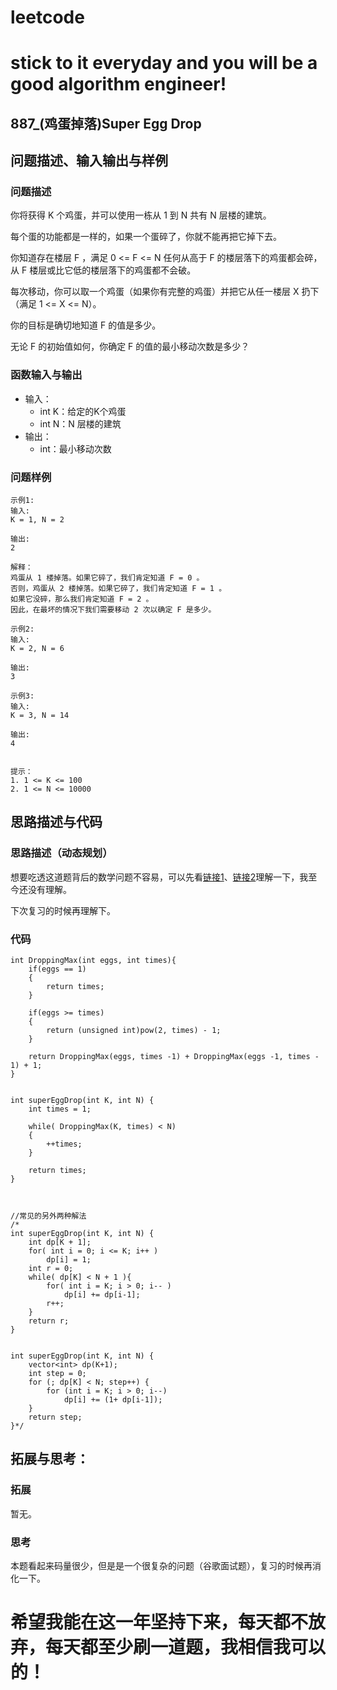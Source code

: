 # leetcode
# stick to it everyday and you will be a good algorithm engineer!
## 887_(鸡蛋掉落)Super Egg Drop
## 问题描述、输入输出与样例

### 问题描述

你将获得 K 个鸡蛋，并可以使用一栋从 1 到 N  共有 N 层楼的建筑。

每个蛋的功能都是一样的，如果一个蛋碎了，你就不能再把它掉下去。

你知道存在楼层 F ，满足 0 <= F <= N 任何从高于 F 的楼层落下的鸡蛋都会碎，从 F 楼层或比它低的楼层落下的鸡蛋都不会破。

每次移动，你可以取一个鸡蛋（如果你有完整的鸡蛋）并把它从任一楼层 X 扔下（满足 1 <= X <= N）。

你的目标是确切地知道 F 的值是多少。

无论 F 的初始值如何，你确定 F 的值的最小移动次数是多少？

### 函数输入与输出

* 输入：
	* int K：给定的K个鸡蛋
	* int N：N 层楼的建筑
* 输出：
	* int：最小移动次数
	
### 问题样例

	示例1:
	输入: 
	K = 1, N = 2
	  
	输出: 
	2
	
	解释：
	鸡蛋从 1 楼掉落。如果它碎了，我们肯定知道 F = 0 。
	否则，鸡蛋从 2 楼掉落。如果它碎了，我们肯定知道 F = 1 。
	如果它没碎，那么我们肯定知道 F = 2 。
	因此，在最坏的情况下我们需要移动 2 次以确定 F 是多少。
	
	示例2:
	输入: 
	K = 2, N = 6
	  
	输出: 
	3

	示例3:
	输入: 
	K = 3, N = 14
	  
	输出: 
	4
	
	
	提示：
	1. 1 <= K <= 100
	2. 1 <= N <= 10000
	
## 思路描述与代码	
### 思路描述（动态规划）

想要吃透这道题背后的数学问题不容易，可以先看[链接1](https://blog.csdn.net/joylnwang/article/details/6769160)、[链接2](https://brilliant.org/wiki/egg-dropping/#2-eggs-100-floors)理解一下，我至今还没有理解。

下次复习的时候再理解下。

### 代码

	int DroppingMax(int eggs, int times){
        if(eggs == 1)
        {
            return times;
        }

        if(eggs >= times)
        {
            return (unsigned int)pow(2, times) - 1;
        }

        return DroppingMax(eggs, times -1) + DroppingMax(eggs -1, times - 1) + 1;
    }

    
    int superEggDrop(int K, int N) {
        int times = 1;
 
        while( DroppingMax(K, times) < N)
        {
            ++times;
        }

        return times;
    }
    
    
    
    //常见的另外两种解法
    /*
    int superEggDrop(int K, int N) {
        int dp[K + 1];
        for( int i = 0; i <= K; i++ )
            dp[i] = 1;
        int r = 0;
        while( dp[K] < N + 1 ){
            for( int i = K; i > 0; i-- )
                dp[i] += dp[i-1];
            r++;
        }
        return r;
    }


    int superEggDrop(int K, int N) {
        vector<int> dp(K+1);
        int step = 0;
        for (; dp[K] < N; step++) {
            for (int i = K; i > 0; i--)
                dp[i] += (1+ dp[i-1]);
        }
        return step;
    }*/
 
## 拓展与思考：
### 拓展
暂无。
### 思考
本题看起来码量很少，但是是一个很复杂的问题（谷歌面试题），复习的时候再消化一下。
	  
# 希望我能在这一年坚持下来，每天都不放弃，每天都至少刷一道题，我相信我可以的！
